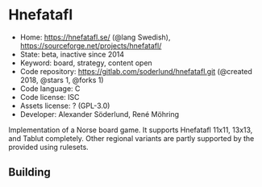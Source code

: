 # Hnefatafl

- Home: https://hnefatafl.se/ (@lang Swedish), https://sourceforge.net/projects/hnefatafl/
- State: beta, inactive since 2014
- Keyword: board, strategy, content open
- Code repository: https://gitlab.com/soderlund/hnefatafl.git (@created 2018, @stars 1, @forks 1)
- Code language: C
- Code license: ISC
- Assets license: ? (GPL-3.0)
- Developer: Alexander Söderlund, René Möhring

Implementation of a Norse board game. It supports Hnefatafl 11x11, 13x13, and Tablut completely. Other regional variants are partly supported by the provided using rulesets.

## Building
